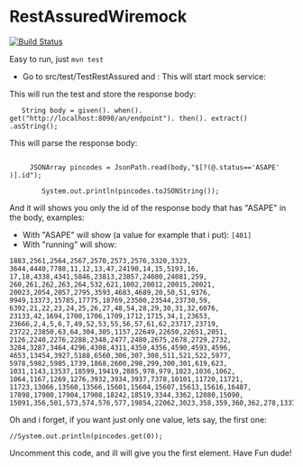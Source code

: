# RestAssuredWiremock
[![Build Status](https://travis-ci.org/aduartebdsol/RestAssuredWiremock.svg?branch=master)](https://travis-ci.org/aduartebdsol/RestAssuredWiremock)

Easy to run, just ``mvn test ``

- Go to src/test/TestRestAssured and :
This will start mock service:


This will run the test and store the response body:

`    String body = given().
         when().
                 get("http://localhost:8090/an/endpoint").
         then().
                  extract()
                 .asString();
`

This will parse the response body:
````
    
     JSONArray pincodes = JsonPath.read(body,"$[?(@.status=='ASAPE' )].id");

        System.out.println(pincodes.toJSONString());

````

And it will shows you only the id of the response body that has "ASAPE" 
in the body, examples:
 - With "ASAPE" will show (a value for example that i put): 
```[401]```
 - With "running" will show:
```[8,39,46,385,9,10,650,651,652,
1883,2561,2564,2567,2570,2573,2576,3320,3323,
3644,4440,7788,11,12,13,47,24190,14,15,5193,16,
17,18,4338,4341,5846,23813,23857,24080,24081,259,
260,261,262,263,264,532,621,1002,20012,20015,20021,
20023,2054,2057,2795,3593,4683,4689,20,50,51,9376,
9949,13373,15785,17775,18769,23500,23544,23730,59,
6392,21,22,23,24,25,26,27,48,54,28,29,30,31,32,6076,
23133,42,1694,1700,1706,1709,1712,1715,34,1,23653,
23666,2,4,5,6,7,49,52,53,55,56,57,61,62,23717,23719,
23722,23850,63,64,304,305,1157,22649,22650,22651,2051,
2126,2240,2276,2288,2348,2477,2480,2675,2678,2729,2732,
3284,3287,3464,4296,4308,4311,4350,4356,4590,4593,4596,
4653,13454,3927,5188,6560,306,307,308,511,521,522,5977,
5978,5982,5985,1739,1868,2600,298,299,300,301,619,623,
1031,1143,13537,18599,19419,2885,978,979,1023,1036,1062,
1064,1167,1269,1276,3932,3934,3937,7378,10101,11720,11721,
11723,13066,13560,13566,15601,15604,15607,15613,15616,16487,
17898,17900,17904,17908,18242,18519,3344,3362,12080,15090,
15091,356,501,573,574,576,577,19854,22062,3023,358,359,360,362,278,1337,2351,2534,2537,269,271,272,582,2036,2039,355,496,497,498,499,4004,4007,4009,4011,13936,17684,18228,1823,424,425,426,457,685,3963,3964,3965,3968,3973,3974,3977,3980,4979,9183,18114,18845,18847,18848,2846,3245,3554,4872,4927,297,403,19422,20167,20170,20175,22552,22554,22555,2474,2792,3086,11363,13018,13020,13370,23724,294,295,296,589,590,620,4148,4150,4152,1736,1847,2069,2789,4413,4668,4671,4674,22719,22722,22724,22725,22755,527,379,512,645,655,707,1019,1187,17388,17389,20037,21430,1022,4293,4611,4614,23892,19024,19027,21963,21964,1531,1760,4581,4584,4713,4722,4725,4013,4014,15421,15423,290,293,292,1092,1164,1185,1186,1262,1650,1653,5629,7928,9364,9366,9367,9370,9371,17392,4698,4707,10698,343,344,10747,286,287,289,986,10093,10096,22061,22064,3677,4569,282,283,284,285,410,411,412,1032,270,622,502,509,510,559,560,561,562,618,656,657,967,1004,1005,1006,1007,1018,5164,6768,3242,8318,5186,236,268,345,2237,251,254,488,253,257,346,347,348,349,350,564,565,566,567,2243,265,266,1001,1110,1370,15011,19757,19758,19759,19762,400,476,477,523,581,4818,4819,4822,6439,6442,6443,8332,8335,8337,8342,8345,8350,2741,2900,2981,2984,2987,2990,3170,3383,3386,3848,3851,8304,8306,8307,8314,5385,8313,8319,8323,10353,274,1056,5942,5951,1678,4536,4539,3870,3873,281,288,291,665,666,23713,1769,1772,23222,452,461,463,475,486,556,557,583,585,587,588,595,596,597,598,599,600,604,607,303,1010,1012,6603,6609,6616,6620,6626,6628,6630,6632,6634,6635,6638,6641,6584,310,311,312,433,725,964,1263,5330,5331,313,314,315,593,594,687,688,689,690,691,692,1264,1265,19930,19931,21951,321,434,435,436,437,1028,1029,1030,19811,19814,19815,2444,2447,2450,2453,2882,3545,3548,3551,4419,4422,4425,4428,4551,3921,6185,10707,11109,11112,11115,12164,12167,323,324,606,676,1104,1105,1118,23995,24032,24034,2387,3536,3539,3737,8759,10384,15108,10382,654,451,8827,333,334,335,647,648,916,6456,6457,20096,20200,2618,2621,2624,2627,2630,2921,2924,3419,3422,4542,4545,4548,336,337,339,340,341,444,446,1097,1506,5234,6919,6925,342,351,353,503,733,1021,14277,14280,21774,21775,21777,2801,2060,2105,2108,2204,2264,2267,2270,2345,2546,2753,3032,364,368,1173,1174,4157,4159,4162,4677,4686,21509,21512,21515,21523,22329,2156,2159,2207,2333,2714,2915,3185,24178,369,458,459,460,563,649,24202,469,538,568,591,659,660,661,662,729,1016,1017,1096,1126,1127,1153,1336,1384,1386,1389,3930,3931,4090,6299,11351,12883,12887,12888,13431,13949,17637,17638,19066,19067,19070,19071,21954,21956,21957,2705,2708,3380,3395,3827,4362,4365,4635,10981,15783,382,383,646,1085,1086,8373,19875,22712,550,386,387,388,389,1003,19736,19738,19741,19742,19743,19746,19748,390,391,392,393,592,2756,2759,2762,2765,1814,2048,2582,3194,3197,3200,404,551,552,553,554,641,642,643,644,4040,4041,4044,4047,4230,1931,1946,2066,2102,2183,4602,4084,409,20916,22055,22058,3191,23852,413,414,1277,2282,2429,4608,422,423,714,3167,602,995,4258,4261,4269,15426,15429,16882,16883,16888,16891,17766,17769,19555,19556,19943,21043,22534,22535,22537,22540,22542,22577,22578,22579,22581,22582,13941,13944,519,520,1014,1015,2384,1766,1988,1991,2165,2168,3026,3029,4680,4692,834,835,836,837,838,839,840,841,842,1329,2285,2747,2750,3125,3143,3302,3494,3638,3641,4347,4248,2369,2372,2375,2378,2834,2837,2996,3017,3035,3110,3113,3290,3293,3455,4332,4335,1721,1724,1727,1730,1964,1967,3824,6307,11092,11103,15974,21246,21249,21251,22518,22519,22520,5157,5162,18579,18582,18585,9255,9258,9260,811,813,2117,2123,2612,3647,3650,449,450,478,724,1065,547,548,549,735,959,960,1128,1296,1297,1541,1544,1545,1547,4142,4145,18126,18129,18130,18522,22361,1799,1805,1844,2354,2432,2531,2609,3011,3410,3437,3440,3443,4443,4455,4458,4716,4719,739,972,1171,1172,8677,8679,8682,8684,8687,21365,21368,1775,1871,1877,1895,1934,2093,2357,2360,2363,2366,3425,3428,3431,8756,11727,11728,11731,11733,11734,465,1324,23822,23825,1742,1745,1748,1796,2660,2663,2735,2738,3569,4344,9521,5054,5057,5058,5059,5062,5065,5066,2717,2888,2978,12610,2129,2135,2312,2615,3740,4491,5160,10359,13794,13795,13797,10361,13800,13802,4617,4620,4623,4626,4629,4632,12377,17613,17616,17617,17621,15107,977,1534,3800,4563,4566,1287,1288,1289,8581,8582,21220,21222,21225,21228,21229,21232,21233,2633,2636,3623,3626,3254,3257,3260,3263,3266,3311,4461,4482,5345,2471,2726,2840,2993,3776,3791,7960,7964,12732,12733,12734,12736,12739,12741,12744,12745,22060,881,882,883,8112,8116,9275,17924,17927,10245,10294,10319,13102,14762,19414,2849,2858,4554,4557,8355,6093,6096,6099,6100,8092,8093,12397,12398,15986,10225,10355,1464,1465,1466,6781,6784,6787,7789,7792,7794,7796,7799,7800,7802,7805,7807,7808,7811,2435,2438,2702,3389,3392,524,525,526,3957,3959,9463,13535,18340,18348,18351,18600,19641,22335,22338,1817,1826,2114,2585,2588,2768,3521,3524,3527,3530,3752,3755,3758,3761,3764,3767,4605,15084,14682,14690,14711,21705,21707,3608,3611,1886,3038,3041,3482,3659,10669,10673,11726,15990,22558,2219,2966,2969,3398,10986,10987,506,507,571,572,7445,7447,7448,11994,2150,2153,2231,2891,2894,2897,3572,3575,3578,3581,3584,4659,4662,7466,7469,2321,2324,4761,18115,802,806,20612,20542,1781,2132,2852,2855,3044,3047,3050,4281,7832,7834,10988,7845,7853,7864,8851,9359,10103,10105,10298,10301,10304,10309,2843,3212,3332,3335,3491,4488,4599,4093,12417,14036,14037,19420,19425,19426,21444,21447,21450,21453,21454,16874,16878,3209,3308,2507,11650,11653,11655,11659,11662,11663,11664,11666,11667,11668,11670,11671,11673,11675,11676,22387,22393,13117,2942,2945,2948,2951,2954,2957,2999,3053,3137,3140,3296,3299,3326,3329,3533,3713,3716,3749,3794,3830,3833,3839,4278,4368,4371,4374,4377,4380,4383,4386,4389,4392,4395,4398,4401,4437,4473,4476,4509,4512,4575,4578,4665,5390,8353,8749,16914,16917,8750,1035,1055,21186,3446,9333,9334,10643,9337,10648,10737,8521,1820,1829,1832,1874,3014,3629,3632,4464,7569,7570,7573,7575,7576,12911,12914,12916,16321,16326,2222,2225,2255,4446,5295,4284,3317,3635,3686,4256,4985,12452,12455,12458,12461,19634,19637,19638,19643,19646,19648,19649,19652,19658,2972,2975,8347,13878,14152,22365,22368,22369,22370,22372,2459,2462,2465,2468,2489,2492,2558,2591,2594,2777,2780,2783,2804,2807,2903,2906,2909,2912,3119,3155,3158,3467,3470,3563,11957,15461,15452,9915,24194,3224,3227,3230,3233,3236,3239,4962,7579,612,927,928,929,930,3868,5069,12751,12752,12755,12758,12759,16798,16800,16801,16803,16804,19416,19939,20376,2822,2825,2828,2831,4305,15430,1120,1121,1122,1123,1124,1125,2099,23864,1784,1787,2513,2516,2519,2522,2648,2651,2654,513,514,515,4828,4829,10337,10338,10339,21489,21492,21495,504,601,10437,7505,10432,10435,772,438,439,440,441,442,443,447,448,3338,3341,479,480,481,482,483,484,485,615,4214,8022,8023,13446,508,516,517,518,609,7814,7817,10867,2930,2933,2936,2939,3128,3131,3149,3248,3251,3365,3458,3461,4290,2960,2963,3005,3008,8956,18317,19172,22645,22648,533,534,536,537,10891,22642,1106,1107,1108,1109,1334,1335,1566,1567,3278,3281,4320,4323,4326,4329,4494,4497,4500,4503,4506,6744,8657,11540,11544,11548,7720,7732,7758,7765,7766,11542,11545,11550,558,24196,608,4287,4479,4485,13181,13186,13473,613,614,677,678,917,944,945,974,1054,1066,1087,1088,1089,1129,1130,1247,1290,1291,1292,1332,1333,1343,1344,1345,1346,1347,1349,1350,1445,1447,1449,1452,1540,1552,1555,1557,1676,3996,3997,5111,6386,7719,8099,8109,8115,8117,13784,13786,13788,5114,8661,8666,10881,10883,10889,5721,17396,17397,18396,18398,18401,18770,18772,21978,3602,3605,3101,3203,3206,7971,7974,7980,664,667,721,722,874,875,876,988,991,992,1048,1050,1051,1052,1077,1078,1084,1191,1192,1193,1210,1211,1213,1214,1300,1312,1627,1630,1631,1634,1656,4198,6145,6157,6535,8028,8030,8244,8246,8247,8253,9512,9515,9518,10193,10197,11924,11927,11928,12276,12279,12282,12652,12653,670,671,672,956,957,958,4255,18741,18753,18755,3734,6057,693,694,3182,695,696,697,698,708,709,710,1027,715,716,1184,8026,12463,12466,12467,736,737,738,1204,1205,1206,4153,4155,5986,8202,8204,9228,9231,11358,11361,17152,22635,22638,3269,3272,3275,3305,6111,6114,6116,7355,7357,7359,7362,7363,7366,21167,21176,21181,864,2042,2045,13775,13778,23862,1640,1641,15595,15598,954,2342,17674,21977,961,981,982,16770,16776,16780,16782,16783,20478,20480,20481,21277,21279,21284,21288,23828,983,998,999,1000,21184,22450,22452,22453,3413,3875,4530,4533,4572,1047,1053,1061,24238,1321,14781,14784,14785,14789,14802,3773,3803,3806,4317,7769,7773,7774,7778,7781,7783,7785,7826,7835,7840,7842,3566,9458,1165,1166,5173,4882,1255,1256,1257,1258,1259,1260,1427,1430,1442,7838,1271,1272,1273,3812,1283,1502,1503,12334,12335,3368,3371,3374,3377,6450,1338,1339,1340,1341,1394,1397,4016,4018,4021,4024,4027,4030,6102,7191,7196,19059,19061,19063,20765,20766,20767,21275,3596,4353,4359,1356,1401,1402,1405,1408,1411,1412,1414,1416,1418,21234,21236,21239,21242,21356,24020,1526,1529,1647,1652,1536,1537,1684,1685,16786,16787,16788,4467,4470,4524,4527,23674,1595,1603,1607,1606,1691,3857,4056,4058,4059,4140,4215,4221,4222,4224,4227,5165,5167,5172,5219,5190,5226,5230,5231,5275,5283,5287,5347,5352,5357,5359,5362,5365,5371,5377,5382,5564,5565,5567,6389,7768,11679,11713,13104,13106,19545,20760,23701,9225,1664,1667,1670,1672,1675,4515,4518,4521,4656,13041,13053,1686,1689,11506,11509,16976,21199,21626,5605,5609,13157,13168,22618,22621,22624,3960,3983,22572,22575,22576,3985,3988,3991,10068,10072,10075,18504,18505,18508,18511,19339,21498,21499,4825,10077,4037,4039,9570,9573,9575,9578,9580,13179,9392,9393,4641,4644,4647,4650,5246,5252,5254,5255,5258,5264,5267,5273,5285,5290,10380,4165,4167,4168,4169,4172,4173,4176,4178,4181,4183,4186,4188,4190,4193,4218,4219,4695,4701,4704,4710,4241,4242,4245,9338,11930,23568,23727,14271,14272,14274,22446,22447,4812,13129,5293,17213,4914,4917,4918,8948,4970,4972,4973,4974,4977,6791,8744,11946,11949,18645,18647,18648,8064,8073,5071,23557,24013,19708,5075,5088,5089,5103,5108,8207,5323,5326,5327,5344,5623,5626,5627,20901,20904,20906,20909,20911,20913,5697,17335,17338,5968,5975,5979,5972,6246,6285,6286,20897,20900,21018,21020,22241,22243,22375,22377,22383,6309,6736,11961,12746,13369,18357,18361,6354,6357,14640,14645,14647,14649,18111,18112,6669,6672,6673,11716,11718,22032,22035,7374,7587,7588,16793,7688,7690,7693,11084,12287,12289,21192,21194,21197,21717,7734,8033,9399,8276,8294,8299,8302,9280,9798,9807,8732,8753,8918,9421,9468,9471,9474,9951,10034,10037,10040,10041,10044,10050,10053,16863,16864,16865,10047,21334,21335,10347,10350,11959,10644,10646,22516,12336,12338,10439,10440,10442,10445,10448,10444,10449,10451,10452,10453,11558,11085,11931,11886,11991,19517,19518,19880,21724,18430,18433,12084,12086,19433,19661,19662,19665,20118,20121,20122,20124,20126,12293,12295,19871,24023,12351,12445,12448,12449,20129,12706,13332,13334,13335,13337,13338,13341,13527,13528,13529,13532,22268,22436,22438,13534,13586,13591,13593,13594,13596,19430,14716,14717,13791,16467,16469,21576,23952,14154,14155,15059,15771,15775,15781,17675,17823,18244,18526,18529,19019,19020,19022,19406,19409,19412,19552,20378,20381,20384,21338,21427,21187,21189,21191,21563,21564,22630,22632,22362,21949,22522,22525,22527,22528,22531,23954,23956,23962,24035,22806,23134,23565,23654,23669,23672,23693,23696,23708,23718,23733,23816,23818,23854,23858,23867,23890,23963,23977,24009,24026,24029,24056,24059,24060,24136,24142,24144,24173,24203,24204,24208,24212,24226,24236,24296,24049,23673,23698,23704,23872,23875,23878,23880,23972,23975,24012,23863,23980,24038,24192,24199,24195,24197,24198,24293,24336,24338,24359,24391,24392,24396,24397,24398,24399,24339,24340,24341,24343,24344,24342,24345,24349,24353,24354,24385,24390,24503,24504,24505,24506,24507,24542,24489,24490,24520,24355,24358,24369,24370,24382,24386,24393,24394,24400,24510,24512,24515,24516,24527,24532,24537,24538,24539,24540,24546]
```

Oh and i forget, if you want just only one value, lets say,
the first one:
```
//System.out.println(pincodes.get(0));
``` 
Uncomment this code, and ill will give you the first element.
Have Fun dude!


